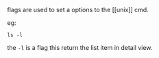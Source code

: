 flags are used to set a options to the [[unix]] cmd.

eg: 

`ls -l`

the `-l` is a flag this return the list item in detail view.